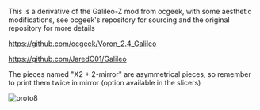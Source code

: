 This is a derivative of the Galileo-Z mod from ocgeek, with some aesthetic modifications, see ocgeek's repository for sourcing and the original repository for more details

https://github.com/ocgeek/Voron_2.4_Galileo

https://github.com/JaredC01/Galileo

The pieces named "X2 + 2-mirror" are asymmetrical pieces, so remember to print them twice in mirror (option available in the slicers)


![proto8](https://user-images.githubusercontent.com/28500698/138638295-dd56ca95-18eb-4065-8754-3ce0db2169b7.jpg)
